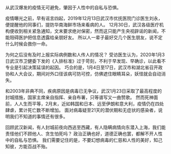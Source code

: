 从武汉爆发的疫情无可避免，肇因于人性中的自私与恐惧。

疫情曝光之前，早有谣言四起，2019年12月13日武汉市优抚医院门诊医生刘永，便提醒他的同事们，提防华南海鲜市场来看病的人。
12月30日，武汉各级医疗机构便收到相关紧急通知，文末要求绝对保密，然而这只能产生央视辟谣的新闻，不能阻碍医护把信息透露给亲朋好友。
所以人一辈子最好交几个医生朋友，说不定什么时候会救你一命。

为何之后没有及时上报实际病例数和人传人的情况？
受访医生认为，2020年1月3日武汉市卫健委下发的《入排标准》过于苛刻，不利于早发现、早确诊，以此看不专业是引起决策延误的起因。
巧合的是，1月4日至17日，武汉市和湖北省召开政协和人大会议，期间对外口径该病可防可控，仿佛遮住眼睛耳朵，妖怪就会自动消失。

和2003年非典不同，疾病原因是病毒已无争议，武汉1月23日采取了最高程度的封城措施，国家主席亲自指挥、亲自布署，只等谱写又一曲赞歌。
然而死神面前，人人生而平等，2月末，近如韩国和日本、远至伊朗和意大利，疫情仍在四处肆虐，累计死亡数不断增加。
面对病毒疑至21天的潜伏期和无症状的感染者，说明我们不知道的事情还有很多。

回顾武汉新闻，有人封城前夜向西逃至西藏，有人隐瞒病情向东潜入上海，我们能责怪他们不顾他人、贪生怕死吗？
政治正确也好，道德正确也罢，都解不开人性中的自私与恐惧。
我们需要记住的是，不要幻想病毒的仁慈和人性的美好，知己知彼，方能百战不殆。
